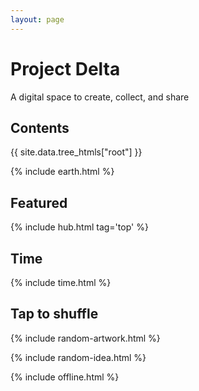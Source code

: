 ```yaml
---
layout: page
---
```


<style>

</style>

# Project Delta 

A digital space to create, collect, and share

## Contents

<div style="margin-top:0.5rem">
{{ site.data.tree_htmls["root"] }}
</div>

{% include earth.html %}

## Featured

{% include hub.html tag='top' %}

## Time 

{% include time.html %}

## Tap to shuffle   

{% include random-artwork.html %}

{% include random-idea.html %}

{% include offline.html  %}
